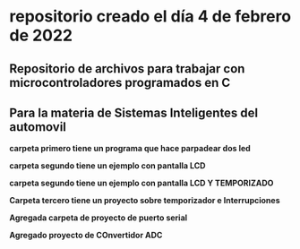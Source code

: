 # repositorio  creado el día 4 de febrero de 2022
## Repositorio de archivos para trabajar con microcontroladores programados en C ##
## Para la materia de Sistemas Inteligentes del automovil ##

**carpeta primero tiene un programa que hace parpadear dos led**

**carpeta segundo tiene un ejemplo con pantalla LCD**

**carpeta segundo tiene un ejemplo con pantalla LCD Y TEMPORIZADO**

**Carpeta tercero tiene un proyecto sobre temporizador e Interrupciones**

**Agregada carpeta de proyecto de puerto serial**

**Agregado proyecto de COnvertidor ADC**
